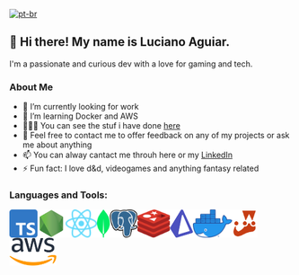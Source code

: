 
[![pt-br](https://img.shields.io/badge/lang-pt--br-green.svg)](https://github.com/Luciano-Rangel-Aguiar/Luciano-Rangel-Aguiar/blob/main/README.pt-br.md)

## 👋 Hi there! My name is Luciano Aguiar.

I'm a passionate and curious dev with a love for gaming and tech.

### About Me

- 🔭 I’m currently looking for work
- 🌱 I’m learning Docker and AWS
- 👨🏻‍💻 You can see the stuf i have done [here](https://github.com/Luciano-Rangel-Aguiar?tab=repositories)
- 💬 Feel free to contact me to offer feedback on any of my projects or ask me about anything
- 📫 You can alway cantact me throuh here or my [LinkedIn](https://www.linkedin.com/in/luciano-aguiar-developer/)
- ⚡ Fun fact: I love d&d, videogames and anything fantasy related
 
### Languages and Tools:
<a href="https://www.typescriptlang.org/"><img src="./img/Typescript_logo_2020.svg" alt="Typescript" height="50px" align="left"/></a>
<a href="https://nodejs.org/"><img src="./img/nodejs-3.svg" alt="Node.js" height="50px" align="left"/></a>
<a href="https://react.dev/"><img src="./img/React-icon.svg" alt="React" height="50px" align="left"/></a>
<a href="https://www.mongodb.com/"><img src="./img/MongoDB_Logomark_SpringGreen.svg" alt="MongoDB" height="50px" align="left"/></a>
<a href="https://www.postgresql.org/"><img src="./img/Postgresql_elephant.svg" alt="PostgreSQL" height="50px" align="left"/></a>
<a href="https://redis.io/"><img src="./img/redis-cube-red_white-rgb.png" alt="Redis" height="50px" align="left"/></a>
<a href="https://www.prisma.io/"><img src="./img/prisma.svg" alt="Prisma" height="50px" align="left"/></a>
<a href="https://www.docker.com/"><img src="./img/Moby-logo.webp" alt="Docker" height="50px" align="left"/></a>
<a href="https://jestjs.io/pt-BR/"><img src="./img/jest-logo.svg" alt="Jest" height="50px" align="left"/></a>
<a href="https://aws.amazon.com/"><img src="./img/Amazon_Web_Services_Logo.svg" alt="Amazon Web Services" height="50px" align="left"/></a>

<!--
**Luciano-Rangel-Aguiar/Luciano-Rangel-Aguiar** is a ✨ _special_ ✨ repository because its `README.md` (this file) appears on your GitHub profile.

Here are some ideas to get you started:
-->
